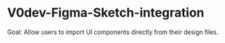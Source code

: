 # V0dev-Figma-Sketch-integration
Goal: Allow users to import UI components directly from their design files.
